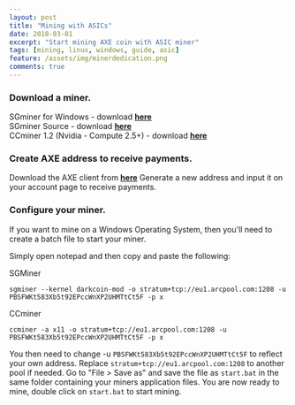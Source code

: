 ```yaml
---
layout: post
title: "Mining with ASICs"
date: 2018-03-01
excerpt: "Start mining AXE coin with ASIC miner"
tags: [mining, linux, windows, guide, asic]
feature: /assets/img/minerdedication.png
comments: true
---
```


### Download a miner.

SGminer for Windows - download <a href="https://github.com/nicehash/sgminer/releases"><b>here</b></a><br />
SGminer Source - download <a href="https://github.com/nicehash/sgminer/releases"><b>here</b></a><br />
CCminer 1.2 (Nvidia - Compute 2.5+) - download <a href="https://github.com/cbuchner1/ccminer/releases/download/v1.2/ccminer-v1.2.zip"><b>here</b></a><br />

### Create AXE address to receive payments.

Download the AXE client from <a href="https://github.com/AXErunners/axe/releases"><b>here</b></a>
Generate a new address and input it on your account page to receive payments.

### Configure your miner.

If you want to mine on a Windows Operating System, then you'll need to create a batch file to start your miner.

Simply open notepad and then copy and paste the following:<br />

SGMiner<br />
```
sgminer --kernel darkcoin-mod -o stratum+tcp://eu1.arcpool.com:1208 -u PBSFWKt583Xb5t92EPccWnXP2UHMTtCt5F -p x
```
CCminer<br />
```
ccminer -a x11 -o stratum+tcp://eu1.arcpool.com:1208 -u PBSFWKt583Xb5t92EPccWnXP2UHMTtCt5F -p x
```
You then need to change -u `PBSFWKt583Xb5t92EPccWnXP2UHMTtCt5F` to reflect your own address. Replace `stratum+tcp://eu1.arcpool.com:1208` to another pool if needed. Go to "File > Save as" and save the file as `start.bat` in the same folder containing your miners application files. You are now ready to mine, double click on `start.bat` to start mining.
